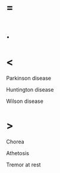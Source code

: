 # =

# .

# <

Parkinson disease

Huntington disease

Wilson disease

# >

Chorea

Athetosis

Tremor at rest
